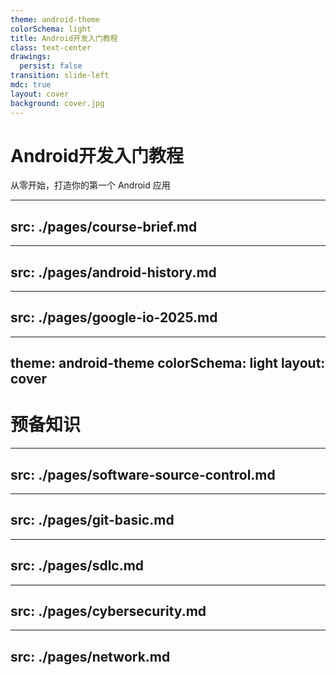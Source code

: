 ```yaml
---
theme: android-theme
colorSchema: light
title: Android开发入门教程
class: text-center
drawings:
  persist: false
transition: slide-left
mdc: true
layout: cover
background: cover.jpg
---
```


<h1 class="!text-white">Android开发入门教程</h1>

从零开始，打造你的第一个 Android 应用

---
src: ./pages/course-brief.md
---

---
src: ./pages/android-history.md
---

---
src: ./pages/google-io-2025.md
---

---
theme: android-theme
colorSchema: light
layout: cover
---

# 预备知识

---
src: ./pages/software-source-control.md
---

---
src: ./pages/git-basic.md
---

---
src: ./pages/sdlc.md
---

---
src: ./pages/cybersecurity.md
---

---
src: ./pages/network.md
---
